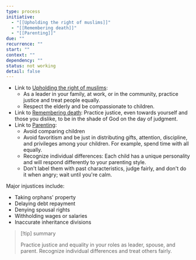 ```yaml
---
type: process
initiative:
  - "[[Upholding the right of muslims]]"
  - "[[Remembering death]]"
  - "[[Parenting]]"
due: ""
recurrence: ""
start: ""
context: ""
dependency: ""
status: not working
detail: false
---
```


* Link to [Upholding the right of muslims](Initiatives/worship/Upholding%20the%20right%20of%20muslims.md):
	* As a leader in your family, at work, or in the community, practice justice and treat people equally.
	* Respect the elderly and be compassionate to children.
* Link to [Remembering death](Initiatives/good%20traits/Remembering%20death.md): Practice justice, even towards yourself and those you dislike, to be in the shade of God on the day of judgment.
* Link to [Parenting](Initiatives/worship/Parenting.md):
	* Avoid comparing children
	* Avoid favoritism and be just in distributing gifts, attention, discipline, and privileges among your children. For example, spend time with all equally.
	* Recognize individual differences: Each child has a unique personality and will respond differently to your parenting style.
	* Don't label them with past characteristics, judge fairly, and don't do it when angry; wait until you're calm.

Major injustices include:

* Taking orphans' property
* Delaying debt repayment
* Denying spousal rights
* Withholding wages or salaries
* Inaccurate inheritance divisions

> [!tip] summary
> 
> 
> Practice justice and equality in your roles as leader, spouse, and parent. Recognize individual differences and treat others fairly.
> 


